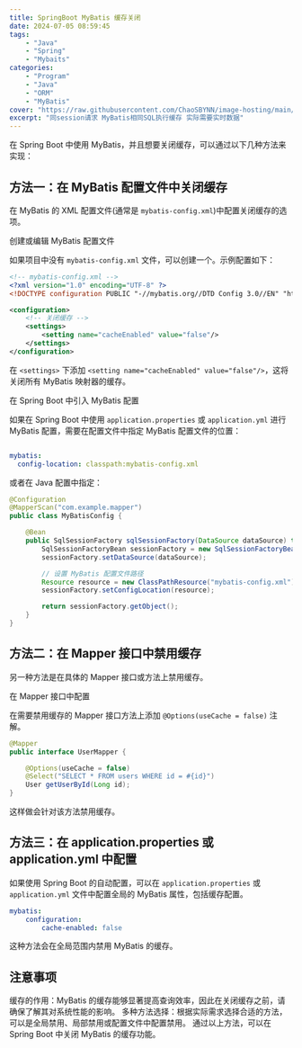 ```yaml
---
title: SpringBoot MyBatis 缓存关闭
date: 2024-07-05 08:59:45
tags: 
    - "Java"
    - "Spring"
    - "Mybaits"
categories:
    - "Program"
    - "Java"
    - "ORM"
    - "MyBatis"
cover: "https://raw.githubusercontent.com/ChaoSBYNN/image-hosting/main/program/mybatis.jpg"
excerpt: "同session请求 MyBatis相同SQL执行缓存 实际需要实时数据"
---
```


在 Spring Boot 中使用 MyBatis，并且想要关闭缓存，可以通过以下几种方法来实现：

## 方法一：在 MyBatis 配置文件中关闭缓存

在 MyBatis 的 XML 配置文件(通常是 `mybatis-config.xml`)中配置关闭缓存的选项。

创建或编辑 MyBatis 配置文件

如果项目中没有 `mybatis-config.xml` 文件，可以创建一个。示例配置如下：

```xml
<!-- mybatis-config.xml -->
<?xml version="1.0" encoding="UTF-8" ?>
<!DOCTYPE configuration PUBLIC "-//mybatis.org//DTD Config 3.0//EN" "http://mybatis.org/dtd/mybatis-3-config.dtd">

<configuration>
    <!-- 关闭缓存 -->
    <settings>
        <setting name="cacheEnabled" value="false"/>
    </settings>
</configuration>
```

在 `<settings>` 下添加 `<setting name="cacheEnabled" value="false"/>`，这将关闭所有 MyBatis 映射器的缓存。

在 Spring Boot 中引入 MyBatis 配置

如果在 Spring Boot 中使用 `application.properties` 或 `application.yml` 进行 MyBatis 配置，需要在配置文件中指定 MyBatis 配置文件的位置：

```yaml

mybatis:
  config-location: classpath:mybatis-config.xml
```

或者在 Java 配置中指定：

```java
@Configuration
@MapperScan("com.example.mapper")
public class MyBatisConfig {

    @Bean
    public SqlSessionFactory sqlSessionFactory(DataSource dataSource) throws Exception {
        SqlSessionFactoryBean sessionFactory = new SqlSessionFactoryBean();
        sessionFactory.setDataSource(dataSource);

        // 设置 MyBatis 配置文件路径
        Resource resource = new ClassPathResource("mybatis-config.xml");
        sessionFactory.setConfigLocation(resource);

        return sessionFactory.getObject();
    }
}
```

## 方法二：在 Mapper 接口中禁用缓存

另一种方法是在具体的 Mapper 接口或方法上禁用缓存。

在 Mapper 接口中配置

在需要禁用缓存的 Mapper 接口方法上添加 `@Options(useCache = false)` 注解。

```java
@Mapper
public interface UserMapper {

    @Options(useCache = false)
    @Select("SELECT * FROM users WHERE id = #{id}")
    User getUserById(Long id);
}
```

这样做会针对该方法禁用缓存。

## 方法三：在 application.properties 或 application.yml 中配置

如果使用 Spring Boot 的自动配置，可以在 `application.properties` 或 `application.yml` 文件中配置全局的 MyBatis 属性，包括缓存配置。

```yaml
mybatis:
    configuration:
        cache-enabled: false
```

这种方法会在全局范围内禁用 MyBatis 的缓存。

## 注意事项

缓存的作用：MyBatis 的缓存能够显著提高查询效率，因此在关闭缓存之前，请确保了解其对系统性能的影响。
多种方法选择：根据实际需求选择合适的方法，可以是全局禁用、局部禁用或配置文件中配置禁用。
通过以上方法，可以在 Spring Boot 中关闭 MyBatis 的缓存功能。